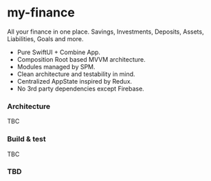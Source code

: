 # my-finance

All your finance in one place. Savings, Investments, Deposits, Assets, Liabilities, Goals and more.

* Pure SwiftUI + Combine App.
* Composition Root based MVVM architecture.
* Modules managed by SPM.
* Clean architecture and testability in mind.
* Centralized AppState inspired by Redux.
* No 3rd party dependencies except Firebase.

### Architecture

TBC

### Build & test

TBC

### TBD
